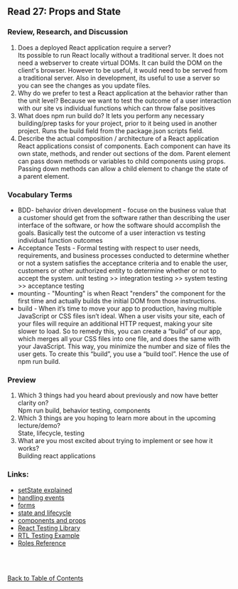 ## Read 27: Props and State

### Review, Research, and Discussion

1. Does a deployed React application require a server?  
   Its possible to run React locally without a traditional server. It does not need a webserver to create virtual DOMs. It can build the DOM on the client's browser. However to be useful, it would need to be served from a traditional server. Also in development, its useful to use a server so you can see the changes as you update files.
1. Why do we prefer to test a React application at the behavior rather than the unit level?
   Because we want to test the outcome of a user interaction with our site vs individual functions which can throw false positives
1. What does npm run build do?
   It lets you perform any necessary building/prep tasks for your project, prior to it being used in another project. Runs the build field from the package.json scripts field.
1. Describe the actual composition / architecture of a React application
   React applications consist of components. Each component can have its own state, methods, and render out sections of the dom. Parent element can pass down methods or variables to child components using props. Passing down methods can allow a child element to change the state of a parent element.

### Vocabulary Terms

- BDD- behavior driven development - focuse on the business value that a customer should get from the software rather than describing the user interface of the software, or how the software should accomplish the goals. Basically test the outcome of a user interaction vs testing individual function outcomes
- Acceptance Tests - Formal testing with respect to user needs, requirements, and business processes conducted to determine whether or not a system satisfies the acceptance criteria and to enable the user, customers or other authorized entity to determine whether or not to accept the system. unit testing >> integration testing >> system testing >> acceptance testing
- mounting - "Mounting" is when React "renders" the component for the first time and actually builds the initial DOM from those instructions.
- build - When it’s time to move your app to production, having multiple JavaScript or CSS files isn’t ideal. When a user visits your site, each of your files will require an additional HTTP request, making your site slower to load. So to remedy this, you can create a “build” of our app, which merges all your CSS files into one file, and does the same with your JavaScript. This way, you minimize the number and size of files the user gets. To create this “build”, you use a “build tool”. Hence the use of npm run build.

### Preview

1. Which 3 things had you heard about previously and now have better clarity on?  
   Npm run build, behavior testing, components
1. Which 3 things are you hoping to learn more about in the upcoming lecture/demo?  
   State, lifecycle, testing
1. What are you most excited about trying to implement or see how it works?  
   Building react applications

### Links:

- [setState explained](https://css-tricks.com/understanding-react-setstate/)
- [handling events](https://facebook.github.io/react/docs/handling-events.html)
- [forms](https://facebook.github.io/react/docs/forms.html)
- [state and lifecycle](https://facebook.github.io/react/docs/state-and-lifecycle.html)
- [components and props](https://facebook.github.io/react/docs/components-and-props.html)
- [React Testing Library](https://testing-library.com/docs/react-testing-library)
- [RTL Testing Example](https://thomlom.dev/beginner-guide-testing-react-apps/)
- [Roles Reference](https://developer.mozilla.org/en-US/docs/Web/Accessibility/ARIA/ARIA_Techniques#Roles)

<br>
<br>

[Back to Table of Contents](../README.md)

<!--

Arrange Act Assert

-->
